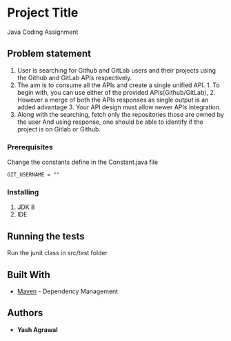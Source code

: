 # Project Title

Java Coding Assignment

## Problem statement

  1) User is searching for Github and GitLab users and their projects using the Github and
    GitLab APIs respectively.
  2) The aim is to consume all the APIs and create a single unified API.
    1. To begin with, you can use either of the provided APIs(Github/GitLab),
    2. However a merge of both the APIs responses as single output is an added advantage
    3. Your API design must allow newer APIs integration.
  3) Along with the searching, fetch only the repositories those are owned by the user
    And using response, one should be able to identify if the project is on Gitlab or Github.


### Prerequisites

Change the constants define in the Constant.java file

```
GIT_USERNAME = ""
```

### Installing

1) JDK 8
2) IDE

## Running the tests

Run the junit class in src/test folder

## Built With

* [Maven](https://maven.apache.org/) - Dependency Management

## Authors

* **Yash Agrawal** 


